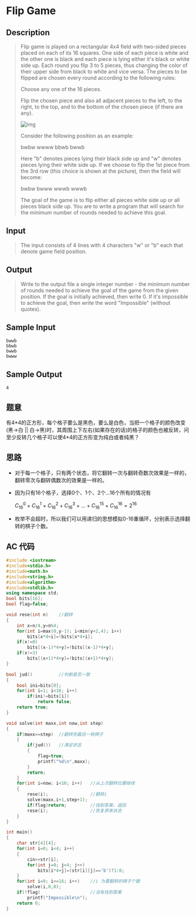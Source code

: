# Flip Game

## **Description**

> Flip game is played on a rectangular 4x4 field with two-sided pieces placed on each of its 16 squares. One side of each piece is white and the other one is black and each piece is lying either it's black or white side up. Each round you flip 3 to 5 pieces, thus changing the color of their upper side from black to white and vice versa. The pieces to be flipped are chosen every round according to the following rules: 
>
> Choose any one of the 16 pieces. 
>
> Flip the chosen piece and also all adjacent pieces to the left, to the right, to the top, and to the bottom of the chosen piece (if there are any).
>
> ![img](http://poj.org/images/1753_1.jpg)
>
> Consider the following position as an example: 
>
> bwbw 
> wwww 
> bbwb 
> bwwb 
>
> Here "b" denotes pieces lying their black side up and "w" denotes pieces lying their white side up. If we choose to flip the 1st piece from the 3rd row (this choice is shown at the picture), then the field will become: 
>
> bwbw 
> bwww 
> wwwb 
> wwwb 
>
> The goal of the game is to flip either all pieces white side up or all pieces black side up. You are to write a program that will search for the minimum number of rounds needed to achieve this goal. 



## **Input**

> The input consists of 4 lines with 4 characters "w" or "b" each that denote game field position.



## **Output**

> Write to the output file a single integer number - the minimum number of rounds needed to achieve the goal of the game from the given position. If the goal is initially achieved, then write 0. If it's impossible to achieve the goal, then write the word "Impossible" (without quotes).



## **Sample Input**

    bwwb
    bbwb
    bwwb
    bwww



## **Sample Output**

    4


## **题意**

有4\*4的正方形，每个格子要么是黑色，要么是白色，当把一个格子的颜色改变(黑->白 || 白->黑)时，其周围上下左右(如果存在的话)的格子的颜色也被反转，问至少反转几个格子可以使4\*4的正方形变为纯白或者纯黑？



## **思路**

- 对于每一个格子，只有两个状态，将它翻转一次与翻转奇数次效果是一样的，翻转零次与翻转偶数次的效果是一样的。

- 因为只有16个格子，选择0个、1个、2个...16个所有的情况有

  $C_{16}^0+C_{16}^1+C_{16}^2+C_{16}^3+...+C_{16}^{15}+C_{16}^{16}=2^{16}$

- 枚举不会超时，所以我们可以用递归的思想模拟0-16重循环，分别表示选择翻转的棋子个数。



## **AC 代码**

```cpp
#include <iostream>
#include<stdio.h>
#include<math.h>
#include<string.h>
#include<algorithm>
#include<stdlib.h>
using namespace std;
bool bits[16];
bool flag=false;

void rese(int n)    //翻转
{
    int x=n/4,y=n%4;
    for(int i=max(0,y-1); i<min(y+2,4); i++)
        bits[x*4+i]=!bits[x*4+i];
    if(x!=0)
        bits[(x-1)*4+y]=!bits[(x-1)*4+y];
    if(x!=3)
        bits[(x+1)*4+y]=!bits[(x+1)*4+y];
}

bool jud()          //判断是否一致
{
    bool ini=bits[0];
    for(int i=1; i<16; i++)
        if(ini!=bits[i])
            return false;
    return true;
}

void solve(int maxx,int now,int step)
{
    if(maxx==step)  //翻转完最后一枚棋子
    {
        if(jud())   //满足状态
        {
            flag=true;
            printf("%d\n",maxx);
        }
        return;
    }
    for(int i=now; i<16; i++)   //从上次翻转位置继续
    {
        rese(i);                //翻转i
        solve(maxx,i+1,step+1);
        if(flag)return;         //找到答案，返回
        rese(i);                //恢复原来状态
    }
}

int main()
{
    char str[4][4];
    for(int i=0; i<4; i++)
    {
        cin>>str[i];
        for(int j=0; j<4; j++)
            bits[i*4+j]=(str[i][j]=='b')?1:0;
    }
    for(int i=0; i<=16; i++)    //i 为要翻转的棋子个数
        solve(i,0,0);
    if(!flag)                   //没有找到答案
        printf("Impossible\n");
    return 0;
}
```

